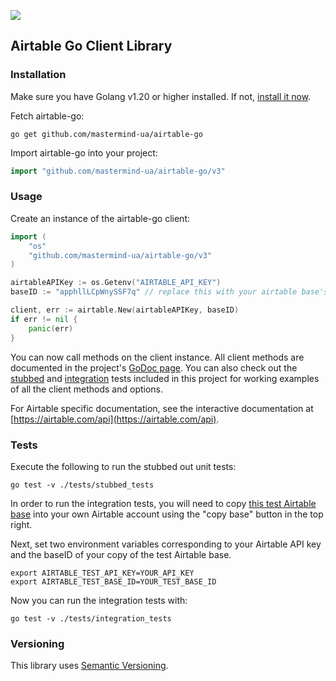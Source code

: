 <a href="https://godoc.org/github.com/mastermind-ua/airtable-go/v3" ><img src="http://img.shields.io/badge/godoc-reference-5272B4.svg?style=flat-square" /></a>

Airtable Go Client Library
-------------------------------

### Installation

Make sure you have Golang v1.20 or higher installed. If not, <a href="https://golang.org/dl/">install it now</a>.

Fetch airtable-go:

```
go get github.com/mastermind-ua/airtable-go
```
Import airtable-go into your project:

```go
import "github.com/mastermind-ua/airtable-go/v3"
```

### Usage

Create an instance of the airtable-go client:

```go
import (
	"os"
	"github.com/mastermind-ua/airtable-go/v3"
)

airtableAPIKey := os.Getenv("AIRTABLE_API_KEY")
baseID := "apphllLCpWnySSF7q" // replace this with your airtable base's id

client, err := airtable.New(airtableAPIKey, baseID)
if err != nil {
	panic(err)
}
```
You can now call methods on the client instance. All client methods are documented in the project's <a href="https://godoc.org/github.com/mastermind-ua/airtable-go/v3">GoDoc page</a>. You can also check out the <a href="https://github.com/mastermind-ua/airtable-go/blob/master/tests/stubbed_tests/client_test.go">stubbed</a> and <a href="https://github.com/mastermind-ua/airtable-go/blob/master/tests/integration_tests/client_test.go">integration</a> tests included in this project for working examples of all the client methods and options.

For Airtable specific documentation, see the interactive documentation at [https://airtable.com/api](https://airtable.com/api).

### Tests

Execute the following to run the stubbed out unit tests:

```
go test -v ./tests/stubbed_tests
```

In order to run the integration tests, you will need to copy <a href="https://airtable.com/shrnNgxIHdqd2Hu15">this test Airtable base</a> into your own Airtable account using the "copy base" button in the top right.

Next, set two environment variables corresponding to your Airtable API key and the baseID of your copy of the test Airtable base.

```
export AIRTABLE_TEST_API_KEY=YOUR_API_KEY
export AIRTABLE_TEST_BASE_ID=YOUR_TEST_BASE_ID
```

Now you can run the integration tests with:

```
go test -v ./tests/integration_tests
```

### Versioning

This library uses [Semantic Versioning](http://semver.org/).

